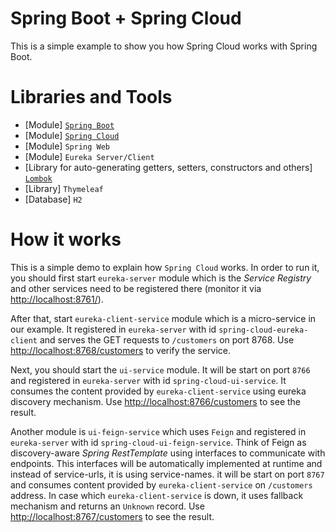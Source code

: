 # Spring Boot + Spring Cloud

This is a simple example to show you how Spring Cloud works with Spring Boot.

# Libraries and Tools
* [Module] [`Spring Boot`](https://spring.io/projects/spring-boot)
* [Module] [`Spring Cloud`](https://spring.io/projects/spring-cloud)
* [Module] `Spring Web`
* [Module] `Eureka Server/Client`
* [Library for auto-generating getters, setters, constructors and others] [`Lombok`](https://projectlombok.org/)
* [Library] `Thymeleaf`
* [Database] `H2`

# How it works
This is a simple demo to explain how `Spring Cloud` works. In order to run it, you should first start 
`eureka-server` module which is the _Service Registry_ and other services need to be registered there 
(monitor it via [http://localhost:8761/](http://localhost:8761/)).

After that, start `eureka-client-service` module which is a micro-service in our example. 
It registered in `eureka-server` with id `spring-cloud-eureka-client` and serves the GET 
requests to `/customers` on port 8768. Use [http://localhost:8768/customers](http://localhost:8768/customers)
to verify the service. 

Next, you should start the `ui-service` module. It will be start on port `8766` and registered in 
`eureka-server` with id `spring-cloud-ui-service`. It consumes the content provided by `eureka-client-service` 
using eureka discovery mechanism. Use [http://localhost:8766/customers](http://localhost:8766/customers) to see the result.

Another module is `ui-feign-service` which uses `Feign` and registered in `eureka-server` with id 
`spring-cloud-ui-feign-service`. Think of Feign as discovery-aware _Spring RestTemplate_ using 
interfaces to communicate with endpoints. This interfaces will be automatically implemented at 
runtime and instead of service-urls, it is using service-names. it will be start on port `8767` and 
consumes content provided by `eureka-client-service` on `/customers` address. In case which `eureka-client-service` 
is down, it uses fallback mechanism and returns an `Unknown` record. 
Use [http://localhost:8767/customers](http://localhost:8767/customers) to see the result.

